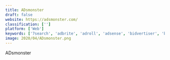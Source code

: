 ```yaml
---
title: ADsmonster
draft: false 
website: https://adsmonster.com/
classification: ['']
platform: ['Web']
keywords: ['7search', 'adbrite', 'adroll', 'adsense', 'bidvertiser', 'blogads', 'buysellads', 'infolinks', 'mgid', 'mamaya', 'outbrain', 'oxwall', 'retargeter', 'ruby_by_retrosoft', 'taboola', 'wp_user_frontend', 'wp-members', 'workplace_by_facebook']
image: 2020/04/ADsmonster.png
---
```

ADsmonster